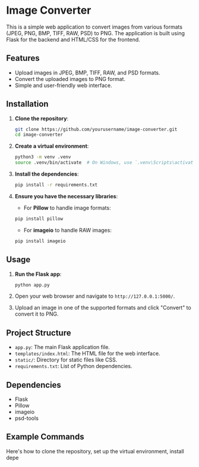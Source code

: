 # Image Converter

This is a simple web application to convert images from various formats (JPEG, PNG, BMP, TIFF, RAW, PSD) to PNG. The application is built using Flask for the backend and HTML/CSS for the frontend.

## Features

- Upload images in JPEG, BMP, TIFF, RAW, and PSD formats.
- Convert the uploaded images to PNG format.
- Simple and user-friendly web interface.

## Installation

1. **Clone the repository**:

    ```sh
    git clone https://github.com/yourusername/image-converter.git
    cd image-converter
    ```

2. **Create a virtual environment**:

    ```sh
    python3 -m venv .venv
    source .venv/bin/activate  # On Windows, use `.venv\Scripts\activate`
    ```

3. **Install the dependencies**:

    ```sh
    pip install -r requirements.txt
    ```

4. **Ensure you have the necessary libraries**:

    - For **Pillow** to handle image formats:
    
    ```sh
    pip install pillow
    ```

    - For **imageio** to handle RAW images:
    
    ```sh
    pip install imageio
    ```

## Usage

1. **Run the Flask app**:

    ```sh
    python app.py
    ```

2. Open your web browser and navigate to `http://127.0.0.1:5000/`.

3. Upload an image in one of the supported formats and click "Convert" to convert it to PNG.

## Project Structure

- `app.py`: The main Flask application file.
- `templates/index.html`: The HTML file for the web interface.
- `static/`: Directory for static files like CSS.
- `requirements.txt`: List of Python dependencies.

## Dependencies

- Flask
- Pillow
- imageio
- psd-tools

## Example Commands

Here's how to clone the repository, set up the virtual environment, install depe
